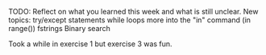 TODO: Reflect on what you learned this week and what is still unclear.
New topics:
    try/except statements
    while loops
    more into the "in" command (in range())
    fstrings
    Binary search

Took a while in exercise 1 but exercise 3 was fun.